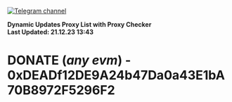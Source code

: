 [![Telegram channel](https://img.shields.io/endpoint?url=https://runkit.io/damiankrawczyk/telegram-badge/branches/master?url=https://t.me/n4z4v0d)](https://t.me/n4z4v0d) 

**Dynamic Updates Proxy List with Proxy Checker**  
**Last Updated: 21.12.23 13:43**

# DONATE (_any evm_) - 0xDEADf12DE9A24b47Da0a43E1bA70B8972F5296F2
